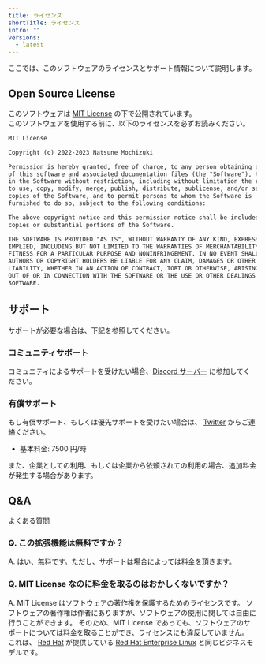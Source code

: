 ```yaml
---
title: ライセンス
shortTitle: ライセンス
intro: ""
versions:
  - latest
---
```


ここでは、このソフトウェアのライセンスとサポート情報について説明します。

## Open Source License

このソフトウェアは [MIT License](https://opensource.org/licenses/MIT) の下で公開されています。  
このソフトウェアを使用する前に、以下のライセンスを必ずお読みください。

```markdown
MIT License

Copyright (c) 2022-2023 Natsune Mochizuki

Permission is hereby granted, free of charge, to any person obtaining a copy
of this software and associated documentation files (the "Software"), to deal
in the Software without restriction, including without limitation the rights
to use, copy, modify, merge, publish, distribute, sublicense, and/or sell
copies of the Software, and to permit persons to whom the Software is
furnished to do so, subject to the following conditions:

The above copyright notice and this permission notice shall be included in all
copies or substantial portions of the Software.

THE SOFTWARE IS PROVIDED "AS IS", WITHOUT WARRANTY OF ANY KIND, EXPRESS OR
IMPLIED, INCLUDING BUT NOT LIMITED TO THE WARRANTIES OF MERCHANTABILITY,
FITNESS FOR A PARTICULAR PURPOSE AND NONINFRINGEMENT. IN NO EVENT SHALL THE
AUTHORS OR COPYRIGHT HOLDERS BE LIABLE FOR ANY CLAIM, DAMAGES OR OTHER
LIABILITY, WHETHER IN AN ACTION OF CONTRACT, TORT OR OTHERWISE, ARISING FROM,
OUT OF OR IN CONNECTION WITH THE SOFTWARE OR THE USE OR OTHER DEALINGS IN THE
SOFTWARE.
```

## サポート

サポートが必要な場合は、下記を参照してください。

### コミュニティサポート

コミュニティによるサポートを受けたい場合、[Discord サーバー](https://discord.gg/vpjhenyT29) に参加してください。

### 有償サポート

もし有償サポート、もしくは優先サポートを受けたい場合は、 [Twitter](https://twitter.com/6jz) からご連絡ください。

- 基本料金: 7500 円/時

また、企業としての利用、もしくは企業から依頼されての利用の場合、追加料金が発生する場合があります。

## Q&A

よくある質問

### Q. この拡張機能は無料ですか？

A. はい、無料です。ただし、サポートは場合によっては料金を頂きます。

### Q. MIT License なのに料金を取るのはおかしくないですか？

A. MIT License はソフトウェアの著作権を保護するためのライセンスです。
ソフトウェアの著作権は作者にありますが、ソフトウェアの使用に関しては自由に行うことができます。
そのため、MIT License であっても、ソフトウェアのサポートについては料金を取ることができ、ライセンスにも違反していません。  
これは、 [Red Hat](https://www.redhat.com/ja/about/company) が提供している [Red Hat Enterprise Linux](https://www.redhat.com/ja/technologies/linux-platforms/enterprise-linux) と同じビジネスモデルです。
